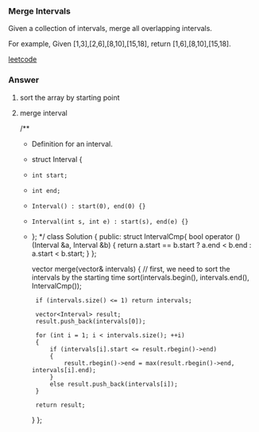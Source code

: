 ### Merge Intervals
Given a collection of intervals, merge all overlapping intervals.

For example,
Given [1,3],[2,6],[8,10],[15,18],
return [1,6],[8,10],[15,18].

[leetcode](https://leetcode.com/problems/merge-intervals/description/)

### Answer 

1) sort the array by starting point
2) merge interval

	/**
	 * Definition for an interval.
	 * struct Interval {
	 *     int start;
	 *     int end;
	 *     Interval() : start(0), end(0) {}
	 *     Interval(int s, int e) : start(s), end(e) {}
	 * };
	 */
	class Solution {
	public:
	    struct IntervalCmp{
	        bool operator () (Interval &a, Interval &b)
	        {
	            return a.start == b.start ? a.end < b.end : a.start < b.start;
	        }
	    };

	    vector<Interval> merge(vector<Interval>& intervals) {
	        // first, we need to sort the intervals by the starting time
	        sort(intervals.begin(), intervals.end(), IntervalCmp());
	        
	        if (intervals.size() <= 1) return intervals;
	        
	        vector<Interval> result;
	        result.push_back(intervals[0]);
	        
	        for (int i = 1; i < intervals.size(); ++i)
	        {
	            if (intervals[i].start <= result.rbegin()->end)
	            {
	                result.rbegin()->end = max(result.rbegin()->end, intervals[i].end);
	            }
	            else result.push_back(intervals[i]);
	        }
	        
	        return result;
	    }
	};
